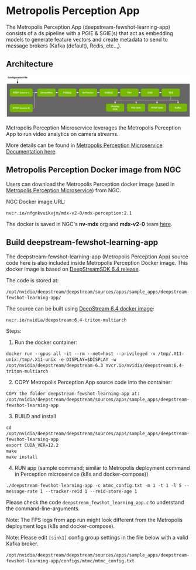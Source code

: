 # Metropolis Perception App

The Metropolis Perception App (deepstream-fewshot-learning-app) consists of a ds pipeline with a PGIE & SGIE(s) that act as embedding models to generate feature vectors and create metadata to send to message brokers (Kafka (default), Redis, etc..,).

## Architecture

![Block Diagram - Architecture](./images/ds_fsl_app_architecture_new.PNG)

Metropolis Perception Microservice leverages the Metropolis Perception App to run video analytics on camera streams.

More details can be found in [Metropolis Perception Microservice Documentation here](https://developer.nvidia.com/docs/mdx/dev-guide/text/MDX_Perception_Overview.html).

## Metropolis Perception Docker image from NGC

Users can download the Metropolis Perception docker image (used in [Metropolis Perception Microservice](https://developer.nvidia.com/docs/mdx/dev-guide/text/MDX_Perception_Overview.html)) from NGC.

NGC Docker image URL:

```
nvcr.io/nfgnkvuikvjm/mdx-v2-0/mdx-perception:2.1
```

The docker is saved in NGC's **nv-mdx** org and **mdx-v2-0** team [here](https://registry.ngc.nvidia.com/orgs/nfgnkvuikvjm/teams/mdx-v2-0/containers/mdx-perception).

## Build deepstream-fewshot-learning-app

The deepstream-fewshot-learning-app (Metropolis Perception App) source code here is also included inside Metropolis Perception Docker image. This docker image is based on [DeepStreamSDK 6.4 release](https://developer.nvidia.com/deepstream-sdk).

The code is stored at:

```
/opt/nvidia/deepstream/deepstream/sources/apps/sample_apps/deepstream-fewshot-learning-app/
```

The source can be built using [DeepStream 6.4 docker image](https://catalog.ngc.nvidia.com/orgs/nvidia/containers/deepstream):

```
nvcr.io/nvidia/deepstream:6.4-triton-multiarch
```

Steps:

1. Run the docker container:

```
docker run --gpus all -it --rm --net=host --privileged -v /tmp/.X11-unix:/tmp/.X11-unix -e DISPLAY=$DISPLAY -w /opt/nvidia/deepstream/deepstream-6.3 nvcr.io/nvidia/deepstream:6.4-triton-multiarch
```

2. COPY Metropolis Perception App source code into the container:

```
COPY the folder deepstream-fewshot-learning-app at:
/opt/nvidia/deepstream/deepstream/sources/apps/sample_apps/deepstream-fewshot-learning-app
```

3. BUILD and install

```
cd /opt/nvidia/deepstream/deepstream/sources/apps/sample_apps/deepstream-fewshot-learning-app
export CUDA_VER=12.2
make
make install
```

4. RUN app (sample command; similar to Metropolis deployment command in Perception microservice (k8s and docker-compose))

```
./deepstream-fewshot-learning-app -c mtmc_config.txt -m 1 -t 1 -l 5 --message-rate 1 --tracker-reid 1 --reid-store-age 1
```

Please check the code `deepstream_fewshot_learning_app.c` to understand the command-line-arguments.

Note: The FPS logs from app run might look different from the Metropolis deployment logs (k8s and docker-compose).

Note: Please edit `[sink1]` config group settings in the file below with a valid Kafka broker.

```
/opt/nvidia/deepstream/deepstream/sources/apps/sample_apps/deepstream-fewshot-learning-app/configs/mtmc/mtmc_config.txt
```